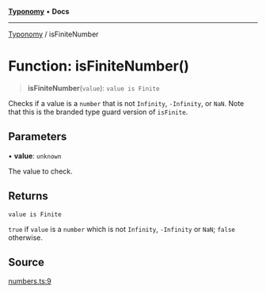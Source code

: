 [**Typonomy**](../README.md) • **Docs**

***

[Typonomy](../globals.md) / isFiniteNumber

# Function: isFiniteNumber()

> **isFiniteNumber**(`value`): `value is Finite`

Checks if a value is a `number` that is not `Infinity`, `-Infinity`, or `NaN`.
Note that this is the branded type guard version of `isFinite`.

## Parameters

• **value**: `unknown`

The value to check.

## Returns

`value is Finite`

`true` if `value` is a `number` which is not `Infinity`, `-Infinity` or `NaN`; `false` otherwise.

## Source

[numbers.ts:9](https://github.com/softcraft-development/typonomy/blob/cee340f062935faae6d8d20bbf994df4a652481c/src/numbers.ts#L9)
